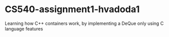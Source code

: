 # CS540-assignment1-hvadoda1
Learning how C++ containers work, by implementing a DeQue only using C language features
